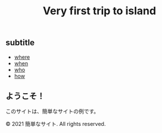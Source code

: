 
<html>
  <body>
  <header>
    <h1>Very first trip to island</h1>
  </header>
   <h2>subtitle</h2> 
  <nav>
    <ul>
      <li><a href="#">where</a></li> 
      <li><a href="#">when</a></li>
      <li><a href="#">who</a></li>
      <li><a href="#">how</a></li>
    </ul>
  </nav>
   <section>
    <h2>ようこそ！</h2>
    <p>このサイトは、簡単なサイトの例です。</p>
  </section>

  <footer>
    <p>&copy; 2021 簡単なサイト. All rights reserved.</p>
  </footer>
 </body>
</html>
